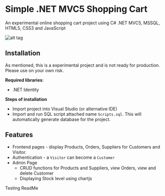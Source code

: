 # Simple .NET MVC5 Shopping Cart
An experimental online shopping cart project using C# .NET MVC5, MSSQL, HTML5, CSS3 and JavaScript

![alt tag](https://raw.githubusercontent.com/mrjcka/Simple-.NET-MVC-5-Shopping-Cart/master/demo.PNG)

## Installation

As mentioned, this is a experimental project and is not ready for production. Please use on your own risk.

**Required libraries**:

- .NET Identity

**Steps of installation**

- Import project into Visual Studio (or alternative IDE)
- Import and run SQL script attached name `Scripts.sql`. This will automatically generate database for the project.

## Features

- Frontend pages - display Products, Orders, Suppliers for Customers and Visitor.
- Authentication - a `Visitor` can become a `Customer`
- Admin Page
    - CRUD functions for Products and Suppliers, view Orders, view and delete Customer
    - Displaying Stock level using chartjs



Testing ReadMe
